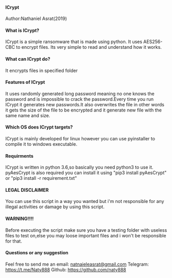 #### ICrypt
   Author:Nathaniel Asrat(2019)

#### What is ICrypt?
 
ICrypt is a simple ransomware that is made using python.
It uses AES256-CBC to encrypt files.
Its very simple to read and understand how it works.

#### What can ICrypt do?

It encrypts files in specified folder

#### Features of ICrypt

 It uses randomly generated long password meaning no one knows the password
 and is impossible to crack the password.Every time you run ICrypt it generates 
 new passwords.It also overwrites the file in other words it gets the size of the
 file to be encrypted and it generate new file with the same name and size.

#### Which OS does ICrypt targets?

ICrypt is mainly developed for linux however you can use pyinstaller to
compile it to windows executable.

#### Requirments

ICrypt is written in python 3.6,so basically you need python3 to use it.
pyAesCrypt is also required you can install it using "pip3 install pyAesCrypt" 
or "pip3 install -r requirement.txt"

#### LEGAL DISCLAIMER

You can use this script in a way you wanted but i'm not responsible for any
illegal activities or damage by using this script.

#### WARNING!!!!

Before executing the script make sure you have a testing folder with useless 
files to test on,else you may loose important files and i won't be responsible 
for that.

#### Questions or any suggestion

Feel free to send me an email: natnaieleasrat@gmail.com
Telegram: https://t.me/Naty888
Github: https://github.com/naty888
